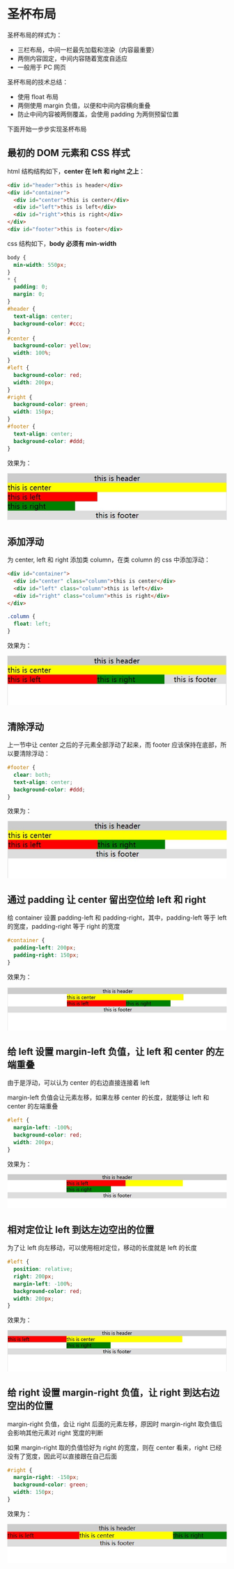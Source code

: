 # 圣杯布局

圣杯布局的样式为：

- 三栏布局，中间一栏最先加载和渲染（内容最重要）
- 两侧内容固定，中间内容随着宽度自适应
- 一般用于 PC 网页

圣杯布局的技术总结：

- 使用 float 布局
- 两侧使用 margin 负值，以便和中间内容横向重叠
- 防止中间内容被两侧覆盖，会使用 padding 为两侧预留位置

下面开始一步步实现圣杯布局

## 最初的 DOM 元素和 CSS 样式

html 结构结构如下，**center 在 left 和 right 之上**：

```html
<div id="header">this is header</div>
<div id="container">
  <div id="center">this is center</div>
  <div id="left">this is left</div>
  <div id="right">this is right</div>
</div>
<div id="footer">this is footer</div>
```

css 结构如下，**body 必须有 min-width**

```css
body {
  min-width: 550px;
}
* {
  padding: 0;
  margin: 0;
}
#header {
  text-align: center;
  background-color: #ccc;
}
#center {
  background-color: yellow;
  width: 100%;
}
#left {
  background-color: red;
  width: 200px;
}
#right {
  background-color: green;
  width: 150px;
}
#footer {
  text-align: center;
  background-color: #ddd;
}
```

效果为：

![](./assets/honly-grail-layout1.jpg)

## 添加浮动

为 center, left 和 right 添加类 column，在类 column 的 css 中添加浮动：

```html
<div id="container">
  <div id="center" class="column">this is center</div>
  <div id="left" class="column">this is left</div>
  <div id="right" class="column">this is right</div>
</div>
```

```css
.column {
  float: left;
}
```

效果为：

![](./assets/honly-grail-layout2.jpg)

## 清除浮动

上一节中让 center 之后的子元素全部浮动了起来，而 footer 应该保持在底部，所以要清除浮动：

```css
#footer {
  clear: both;
  text-align: center;
  background-color: #ddd;
}
```

效果为：

![](./assets/honly-grail-layout3.jpg)

## 通过 padding 让 center 留出空位给 left 和 right

给 container 设置 padding-left 和 padding-right，其中，padding-left 等于 left 的宽度，padding-right 等于 right 的宽度

```css
#container {
  padding-left: 200px;
  padding-right: 150px;
}
```

效果为：

![](./assets/honly-grail-layout4.jpg)

## 给 left 设置 margin-left 负值，让 left 和 center 的左端重叠

由于是浮动，可以认为 center 的右边直接连接着 left

margin-left 负值会让元素左移，如果左移 center 的长度，就能够让 left 和 center 的左端重叠

```css
#left {
  margin-left: -100%;
  background-color: red;
  width: 200px;
}
```

效果为：

![](./assets/honly-grail-layout5.jpg)

## 相对定位让 left 到达左边空出的位置

为了让 left 向左移动，可以使用相对定位，移动的长度就是 left 的长度

```css
#left {
  position: relative;
  right: 200px;
  margin-left: -100%;
  background-color: red;
  width: 200px;
}
```

效果为：

![](./assets/honly-grail-layout6.jpg)

## 给 right 设置 margin-right 负值，让 right 到达右边空出的位置

margin-right 负值，会让 right 后面的元素左移，原因时 margin-right 取负值后会影响其他元素对 right 宽度的判断

如果 margin-right 取的负值恰好为 right 的宽度，则在 center 看来，right 已经没有了宽度，因此可以直接跟在自己后面

```css
#right {
  margin-right: -150px;
  background-color: green;
  width: 150px;
}
```

效果为：

![](./assets/honly-grail-layout7.jpg)
